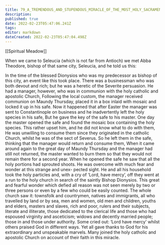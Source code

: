 ```yaml
---
title: 79_A_TREMENDOUS_AND_STUPENDOUS_MIRACLE_OF_THE_MOST_HOLY_SACRAMENT_UNDER_DIONYSIOS_BISHOP_OF_SELEUCIA
description: 
published: true
date: 2022-02-23T05:47:06.241Z
tags: 
editor: markdown
dateCreated: 2022-02-23T05:47:04.498Z
---
```


[[Spiritual Meadow]]
 
When we came to Seleucia (which is not far from Antioch) we met Abba Theodore, bishop of that same city, Seleucia, and he told us this:  
 
In the time of the blessed Dionysios who was my predecessor as bishop of this city, an event like this took place. There was a businessman who was both devout and rich; but he was a heretic of the Severite persuasion. He had a manager, however, who was in communion with the holy catholic and apostolic Church, Following the local custom, the manager received communion on Maundy Thursday, placed it in a box inlaid with mosaic and locked it up in his safe. Now it happened that after Easter the manager was sent to Constantinople on business and he inadvertently left the holy species in his safe, But he gave the key of the safe to his master. One day the master opened the safe and found the mosaic box containing the holy species. This rather upset him, and he did not know what to do with them, He was unwilling to consume them since they originated in the catholic Church, whilst he was of the sect of Severus. So he left them in the safe, thinking that the manager would return and consume them, When it came around again to the great day of Maundy Thursday and the manager had still not returned, the master wanted to burn them so that they would not remain there for a second year. When he opened the safe he saw that all the holy portions had sprouted shoots. He was overcome with much fear and wonder at this strange and unex- pected sight. He and all his household took the holy particles and, with a cry of ‘Lord, have mercy’, off they went at a run to the holy church in search of the saintly Bishop Dionysios. This great and fearful wonder which defied all reason was not seen merely by two or three persons or even by a few who could be easily counted. The whole church saw it: townsfolk and countrymen, natives and immigrants, all who travelled by land or by sea, men and women, old men and children, youths and elders, masters and slaves, rich and poor, rulers and their subjects, literate and illiterate, those dedicated to the clerical life and those who had espoused virginity and asceticism; widows and decently married people; those in and those under authority. Some cried out: ‘Lord have mercy’ whilst others praised God in different ways. Yet all gave thanks to God for his extraordinary and unspeakable marvels. Many joined the holy catholic and apostolic Church on account of their faith in this miracle. 
